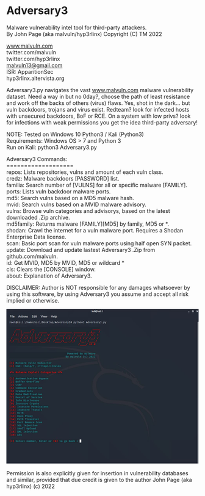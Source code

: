 # Adversary3

Malware vulnerability intel tool for third-party attackers. <br />
By John Page (aka malvuln/hyp3rlinx) Copyright (C) TM 2022

www.malvuln.com <br />
twitter.com/malvuln <br />
twitter.com/hyp3rlinx <br />
malvuln13@gmail.com <br />
ISR: ApparitionSec <br />
hyp3rlinx.altervista.org <br />

Adversary3.py navigates the vast www.malvuln.com malware vulnerability dataset.
Need a way in but no 0day?, choose the path of least resistance and
work off the backs of others (virus) flaws.
Yes, shot in the dark... but vuln backdoors, trojans and virus exist.
Redteam? look for infected hosts with unsecured backdoors, BoF or RCE.
On a system with low privs? look for infections with weak permissions
you get the idea third-party adversary!

NOTE: Tested on Windows 10 Python3 / Kali (Python3) <br />
Requirements: Windows OS > 7 and Python 3 <br />
Run on Kali: python3 Adversary3.py <br />

Adversary3 Commands: <br />
=================== <br />
repos: Lists repositories, vulns and amount of each vuln class.<br />
credz: Malware backdoors [PASSWORD] list.<br />
familia: Search number of [VULNS] for all or specific malware [FAMILY].<br />
ports: Lists vuln backdoor malware ports.<br />
md5: Search vulns based on a MD5 malware hash.<br />
mvid: Search vulns based on a MVID malware advisory.<br />
vulns: Browse vuln categories and advisorys, based on the latest downloaded .Zip archive.<br />
md5family: Returns malware [FAMILY][MD5] by family, MD5 or *.<br />
shodan: Crawl the internet for a vuln malware port. Requires a Shodan Enterprise Data license.<br />
scan: Basic port scan for vuln malware ports using half open SYN packet.<br />
update: Download and update lastest Adversary3 .Zip from github.com/malvuln.<br />
id: Get MVID, MD5 by MVID, MD5 or wildcard *<br />
cls: Clears the [CONSOLE] window.<br />
about: Explanation of Adversary3.<br />

DISCLAIMER:
Author is NOT responsible for any damages whatsoever by using this software,
by using Adversary3 you assume and accept all risk implied or otherwise.

![ScreenShot](adversary3-5.JPG)

Permission is also explicitly given for insertion in vulnerability databases and similar,
provided that due credit is given to the author John Page (aka hyp3rlinx) (c) 2022
